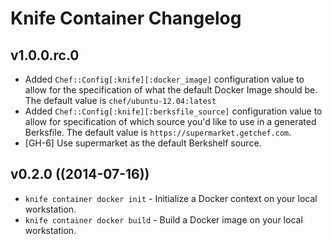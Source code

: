 # Knife Container Changelog

## v1.0.0.rc.0
* Added `Chef::Config[:knife][:docker_image]` configuration value to allow for the
specification of what the default Docker Image should be. The default value is
`chef/ubuntu-12.04:latest`
* Added `Chef::Config[:knife][:berksfile_source]` configuration value to allow for
specification of which source you'd like to use in a generated Berksfile. The
default value is `https://supermarket.getchef.com`.
* [GH-6] Use supermarket as the default Berkshelf source.

## v0.2.0 ((2014-07-16))
* `knife container docker init` - Initialize a Docker context on your local workstation.
* `knife container docker build` - Build a Docker image on your local workstation.
